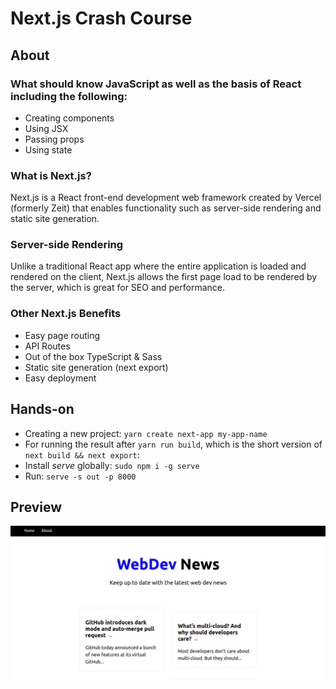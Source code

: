 # Next.js Crash Course

## About

### What should know JavaScript as well as the basis of React including the following:

- Creating components
- Using JSX
- Passing props
- Using state

### What is Next.js?

Next.js is a React front-end development web framework created by Vercel (formerly Zeit) that enables functionality such as server-side rendering and static site generation.

### Server-side Rendering

Unlike a traditional React app where the entire application is loaded and rendered on the client, Next.js allows the first page load to be rendered by the server, which is great for SEO and performance.

### Other Next.js Benefits

- Easy page routing
- API Routes
- Out of the box TypeScript & Sass
- Static site generation (next export)
- Easy deployment

## Hands-on

- Creating a new project: `yarn create next-app my-app-name`
- For running the result after `yarn run build`, which is the short version of `next build && next export`:
- Install _serve_ globally: `sudo npm i -g serve`
- Run: `serve -s out -p 8000`

## Preview

![Preview](preview.png)
